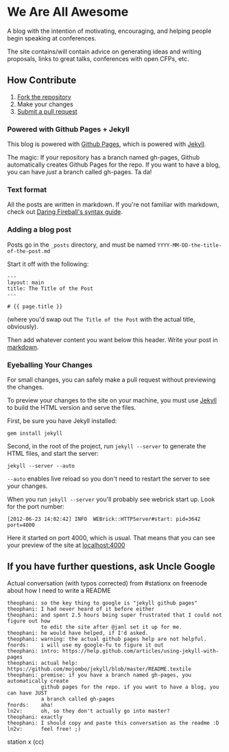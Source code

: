 # We Are All Awesome

A blog with the intention of motivating, encouraging, and helping people begin speaking at conferences.

The site contains/will contain advice on generating ideas and writing proposals, links to great talks, conferences with open CFPs, etc.

## How Contribute

1. [Fork the repository](https://help.github.com/articles/fork-a-repo)
2. Make your changes
3. [Submit a pull request](https://help.github.com/articles/using-pull-requests)

### Powered with Github Pages + Jekyll

This blog is powered with [Github Pages](https://help.github.com/articles/using-jekyll-with-pages), which is powered with [Jekyll](https://github.com/mojombo/jekyll/blob/master/README.textile).

The magic: If your repository has a branch named gh-pages, Github automatically creates Github Pages for the repo. If you want to have a blog, you can have *just* a branch called gh-pages. Ta da!

### Text format

All the posts are written in markdown. If you're not familiar with markdown, check out [Daring Fireball's syntax guide](http://daringfireball.net/projects/markdown/syntax).

### Adding a blog post

Posts go in the `_posts` directory, and must be named `YYYY-MM-DD-the-title-of-the-post.md`

Start it off with the following:

```
---
layout: main
title: The Title of the Post
---

# {{ page.title }}
```

(where you'd swap out `The Title of the Post` with the actual title, obviously).

Then add whatever content you want below this header. Write your post in [markdown](http://daringfireball.net/projects/markdown/syntax).

### Eyeballing Your Changes

For small changes, you can safely make a pull request without previewing the changes.

To preview your changes to the site on your machine, you must use [Jekyll](https://github.com/mojombo/jekyll/blob/master/README.textile) to build the HTML version and serve the files.

First, be sure you have Jekyll installed:

    gem install jekyll

Second, in the root of the project, run `jekyll --server` to generate the HTML files, and start the server:

    jekyll --server --auto

`--auto` enables live reload so you don't need to restart the server to see your changes.

When you run `jekyll --server` you'll probably see webrick start up. Look for the port number:

    [2012-06-23 14:02:42] INFO  WEBrick::HTTPServer#start: pid=3642 port=4000

Here it started on port 4000, which is usual. That means that you can see your preview of the site at [localhost:4000](http://localhost:4000/)

## If you have further questions, ask Uncle Google

Actual conversation (with typos corrected) from #stationx on freenode about how I need to write a README

    theophani: so the key thing to google is "jekyll github pages"
    theophani: I had never heard of it before either
    theophani: and spent 2.5 hours being super frustrated that I could not figure out how
               to edit the site after @janl set it up for me.
    theophani: he would have helped, if I'd asked.
    theophani: warning: the actual github pages help are not helpful.
    fnords:    i will use my google-fu to figure it out
    theophani: intro: https://help.github.com/articles/using-jekyll-with-pages
    theophani: actual help: https://github.com/mojombo/jekyll/blob/master/README.textile
    theophani: premise: if you have a branch named gh-pages, you automatically create
               github pages for the repo. if you want to have a blog, you can have JUST
               a branch called gh-pages
    fnords:    aha!
    ln2v:      oh, so they don't actually go into master?
    theophani: exactly
    theophani: I should copy and paste this conversation as the readme :D
    ln2v:      feel free! ;)

station x (cc)
